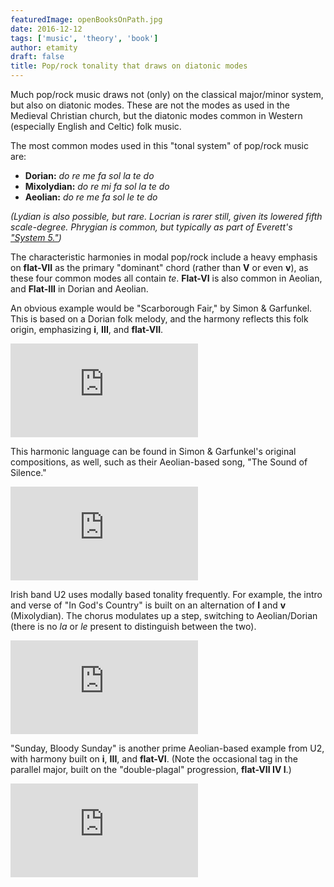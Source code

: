 ```yaml
---
featuredImage: openBooksOnPath.jpg
date: 2016-12-12
tags: ['music', 'theory', 'book']
author: etamity
draft: false
title: Pop/rock tonality that draws on diatonic modes
---
```


Much pop/rock music draws not (only) on the classical major/minor system, but also on diatonic modes. These are not the modes as used in the Medieval Christian church, but the diatonic modes common in Western (especially English and Celtic) folk music. 

The most common modes used in this "tonal system" of pop/rock music are:

- **Dorian:** *do re me fa sol la te do*  
- **Mixolydian:** *do re mi fa sol la te do*  
- **Aeolian:** *do re me fa sol le te do*

*(Lydian is also possible, but rare. Locrian is rarer still, given its lowered fifth scale-degree. Phrygian is common, but typically as part of Everett's ["System 5."](popRockHarmony-EverettSystem5/))*

The characteristic harmonies in modal pop/rock include a heavy emphasis on **flat-VII** as the primary "dominant" chord (rather than **V** or even **v**), as these four common modes all contain *te*. **Flat-VI** is also common in Aeolian, and **Flat-III** in Dorian and Aeolian.

An obvious example would be "Scarborough Fair," by Simon & Garfunkel. This is based on a Dorian folk melody, and the harmony reflects this folk origin, emphasizing **i**, **III**, and **flat-VII**.

<iframe class="spotify" src="https://embed.spotify.com/?uri=spotify:track:53uzBMME2GSfpUVtOtiLvA" frameborder="0" allowtransparency="true"></iframe>

This harmonic language can be found in Simon & Garfunkel's original compositions, as well, such as their Aeolian-based song, "The Sound of Silence."

<iframe class="spotify" src="https://embed.spotify.com/?uri=spotify:track:7eQUgarLukHLkZaO1mxtab" frameborder="0" allowtransparency="true"></iframe>

Irish band U2 uses modally based tonality frequently. For example, the intro and verse of "In God's Country" is built on an alternation of **I** and **v** (Mixolydian). The chorus modulates up a step, switching to Aeolian/Dorian (there is no *la* or *le* present to distinguish between the two).

<iframe class="spotify" src="https://embed.spotify.com/?uri=spotify:track:7GJg0Pvbb4nqWTwGmkXF1S" frameborder="0" allowtransparency="true"></iframe>

"Sunday, Bloody Sunday" is another prime Aeolian-based example from U2, with harmony built on **i**, **III**, and **flat-VI**. (Note the occasional tag in the parallel major, built on the "double-plagal" progression, **flat-VII IV I**.)

<iframe class="spotify" src="https://embed.spotify.com/?uri=spotify:track:6C4LXC9UFH1IKiHYOp0BiJ" frameborder="0" allowtransparency="true"></iframe>